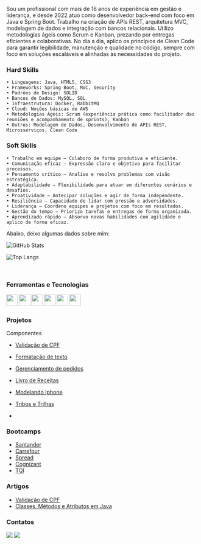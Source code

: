 Sou um profissional com mais de 16 anos de experiência em gestão e liderança, e desde 2022 atuo como desenvolvedor back-end com foco em Java e Spring Boot. Trabalho na criação de APIs REST, arquitetura MVC, modelagem de dados e integração com bancos relacionais. Utilizo metodologias ágeis como Scrum e Kanban, prezando por entregas eficientes e colaborativas. No dia a dia, aplico os princípios de Clean Code para garantir legibilidade, manutenção e qualidade no código, sempre com foco em soluções escaláveis e alinhadas às necessidades do projeto.   

### Hard Skills
    • Linguagens: Java, HTML5, CSS3  
    • Frameworks: Spring Boot, MVC, Security  
    • Padrões de Design: SOLID  
    • Bancos de Dados: MySQL, SQL  
    • Infraestrutura: Docker, RabbitMQ  
    • Cloud: Noções básicas de AWS  
    • Metodologias Ágeis: Scrum (experiência prática como facilitador das reuniões e acompanhamento de sprints), Kanban  
    • Outros: Modelagem de Dados, Desenvolvimento de APIs REST, Microsserviços, Clean Code  

### Soft Skills
    • Trabalho em equipe – Colaboro de forma produtiva e eficiente.  
    • Comunicação eficaz – Expressão clara e objetiva para facilitar processos.  
    • Pensamento crítico – Analiso e resolvo problemas com visão estratégica.  
    • Adaptabilidade – Flexibilidade para atuar em diferentes cenários e desafios.  
    • Proatividade – Antecipar soluções e agir de forma independente.  
    • Resiliência – Capacidade de lidar com pressão e adversidades.  
    • Liderança – Coordeno equipes e projetos com foco em resultados.  
    • Gestão do tempo – Priorizo tarefas e entregas de forma organizada.  
    • Aprendizado rápido – Absorvo novas habilidades com agilidade e aplico de forma eficaz.   
    
Abaixo, deixo algumas dados sobre mim:


  ![GitHub Stats](https://github-readme-stats.vercel.app/api?username=manzano-pje&theme=transparent&bg_color=000&border_color=30A3DC&show_icons=true&icon_color=30A3DC&title_color=E94D5F&text_color=FFF)

 ![Top Langs](https://github-readme-stats-git-masterrstaa-rickstaa.vercel.app/api/top-langs/?username=manzano-pje&layout=compact&bg_color=000&border_color=30A3DC&title_color=E94D5F&text_color=FFF)

<br>
  
### Ferramentas e Tecnologias

 <a href="#"><img src="https://github.com/manzano-pje/imagens/blob/master/monochrome_large.png  "  align="left" height="30em"/></a>
 <a href="#"><img src="https://cdn.jsdelivr.net/gh/devicons/devicon/icons/intellij/intellij-original.svg"  align="left" height="30em"/></a>
 <a href="#"> <img src="https://cdn.jsdelivr.net/gh/devicons/devicon/icons/jetbrains/jetbrains-original.svg"  align="left" height="30em"/></a>
 <a href="#"><img src="https://cdn.jsdelivr.net/gh/devicons/devicon/icons/java/java-original.svg"  align="left" height="30em" /></a>
 <a href="#"><img src="https://cdn.jsdelivr.net/gh/devicons/devicon/icons/mysql/mysql-plain.svg"  align="left" height="30em"/></a>
 <a href="#"><img src="https://cdn.jsdelivr.net/gh/devicons/devicon/icons/spring/spring-original.svg"  align="left" height="30em"/></a>      
<br>


### Projetos

Componentes
* [Validação de CPF](https://github.com/manzano-pje/Verificacao_de_CPF)
* [Formatação de texto](https://github.com/manzano-pje/Componentes/tree/master/FormatarTexto)

* [Gerenciamento de pedidos](https://github.com/manzano-pje/Restaurante)
* [Livro de Receitas](https://github.com/manzano-pje/LivroDeReceitas)
* [Modelando Iphone](https://github.com/manzano-pje/Modelando_Iphone)
* [Tribos e Trilhas](https://github.com/manzano-pje/tribos-e-trilhas)
* 

### Bootcamps

* [Santander](https://github.com/manzano-pje/Santander)
* [Carrefour](https://github.com/manzano-pje/Carrefour)   
* [Spread](https://github.com/manzano-pje/Spread-DIO)
* [Cognizant](https://github.com/manzano-pje/Cognizant-DIO)
* [TQI](https://github.com/manzano-pje/TQI-DIO)


### Artigos
  
* [Validação de CPF](https://medium.com/@manzano.pje/valida%C3%A7%C3%A3o-de-cpf-3abcc2611bc0)
* [Classes, Métodos e Atributos em Java](https://medium.com/@manzano.pje/classes-m%C3%A9todos-e-atributos-em-java-3f8e46d989b9)<br>  



### Contatos
 <a href=mailto:manzano.pje@gmail.com><img src="https://img.shields.io/badge/Gmail-D14836?style=for-the-badge&logo=gmail&logoColor=white"/></a>
 <a href="https://linkedin.com/in/paulo-manzano"><img src="https://img.shields.io/badge/LinkedIn-0077B5?style=for-the-badge&logo=linkedin&logoColor=white"/></a>


